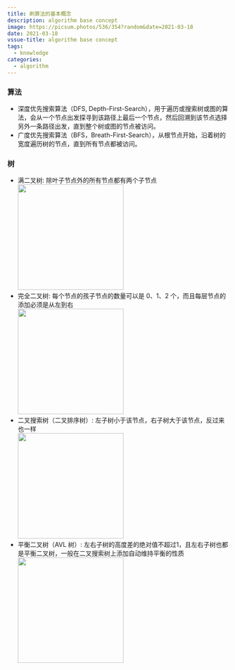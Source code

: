 ```yaml
---
title: 刷算法的基本概念
description: algorithm base concept
image: https://picsum.photos/536/354?random&date=2021-03-18
date: 2021-03-18
vssue-title: algorithm base concept
tags:
  - knowledge
categories:
  - algorithm
---
```


### 算法
- 深度优先搜索算法（DFS, Depth-First-Search），用于遍历或搜索树或图的算法，会从一个节点出发探寻到该路径上最后一个节点，然后回溯到该节点选择另外一条路径出发，直到整个树或图的节点被访问。
- 广度优先搜索算法（BFS，Breath-First-Search），从根节点开始，沿着树的宽度遍历树的节点，直到所有节点都被访问。
### 树
- 满二叉树: 除叶子节点外的所有节点都有两个子节点
<br/><img src="/img/full_bin_tree.png" width="240" height="240"/>
- 完全二叉树: 每个节点的孩子节点的数量可以是 0、1、2 个，而且每层节点的添加必须是从左到右
<br/><img src="/img/wq_bin_tree.png" width="240" height="240"/>
- 二叉搜索树（二叉排序树）: 左子树小于该节点，右子树大于该节点，反过来也一样
<br/><img src="/img/order_bin_tree.png" width="240" height="240"/>
- 平衡二叉树（AVL 树）: 左右子树的高度差的绝对值不超过1，且左右子树也都是平衡二叉树，一般在二叉搜索树上添加自动维持平衡的性质
<br/><img src="/img/balance_bin_tree.png" width="240" height="240"/>